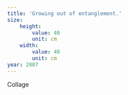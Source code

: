 ```yaml
---
title: 'Growing out of entanglement.'
size:
    height:
        value: 40
        unit: cm
    width:
        value: 40
        unit: cm
year: 2007
---
```

Collage
